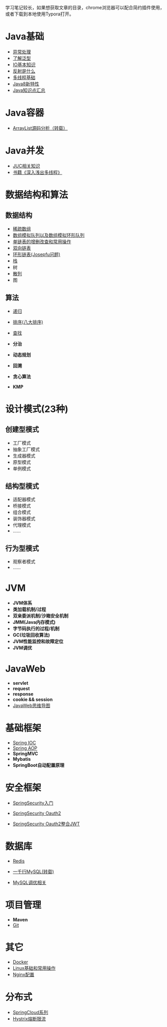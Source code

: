 学习笔记较长，如果想获取文章的目录，chrome浏览器可以配合简约插件使用，或者下载到本地使用Typora打开。

# Java基础

- [异常处理](https://github.com/Akangaroo/akangaroo/blob/master/akangaroo/Java%E5%9F%BA%E7%A1%80/%E5%BC%82%E5%B8%B8%E5%A4%84%E7%90%86.md)
- [了解泛型](https://github.com/Akangaroo/akangaroo/blob/master/akangaroo/Java%E5%9F%BA%E7%A1%80/%E6%B3%9B%E5%9E%8B.md)
- [IO基本知识](https://github.com/Akangaroo/akangaroo/blob/master/akangaroo/Java%E5%9F%BA%E7%A1%80/IO.md)
- [反射是什么](https://github.com/Akangaroo/akangaroo/blob/master/akangaroo/Java%E5%9F%BA%E7%A1%80/%E5%8F%8D%E5%B0%84.md)
- [多线程基础](https://github.com/Akangaroo/akangaroo/blob/master/akangaroo/Java%E5%9F%BA%E7%A1%80/%E5%A4%9A%E7%BA%BF%E7%A8%8B%E5%9F%BA%E7%A1%80.md)
- [Java8新特性](https://github.com/Akangaroo/akangaroo/blob/master/akangaroo/Java%E5%9F%BA%E7%A1%80/Java8%E6%96%B0%E7%89%B9%E6%80%A7.md)
- [Java知识点汇总](https://github.com/Akangaroo/akangaroo/blob/master/akangaroo/Java%E5%9F%BA%E7%A1%80/Java%E7%9F%A5%E8%AF%86%E7%82%B9.md)



# Java容器

- [ArrayList源码分析（转载）](https://blog.csdn.net/augfun/article/details/82323164)

# Java并发

- [JUC相关知识](https://github.com/Akangaroo/akangaroo/blob/master/akangaroo/Java%E5%9F%BA%E7%A1%80/JUC.md)
- [书籍《深入浅出多线程》](http://concurrent.redspider.group/)



# 数据结构和算法

## 数据结构

- [稀疏数组](https://github.com/Akangaroo/akangaroo/blob/master/akangaroo/%E6%95%B0%E6%8D%AE%E7%BB%93%E6%9E%84%E5%92%8C%E7%AE%97%E6%B3%95(Java)/1_%E7%A8%80%E7%96%8F%E6%95%B0%E7%BB%84.md)
- [数组模拟队列以及数组模拟环形队列](https://github.com/Akangaroo/akangaroo/blob/master/akangaroo/%E6%95%B0%E6%8D%AE%E7%BB%93%E6%9E%84%E5%92%8C%E7%AE%97%E6%B3%95(Java)/2_%E9%98%9F%E5%88%97.md)
- [单链表的增删改查和常用操作](https://github.com/Akangaroo/akangaroo/blob/master/akangaroo/%E6%95%B0%E6%8D%AE%E7%BB%93%E6%9E%84%E5%92%8C%E7%AE%97%E6%B3%95(Java)/3_%E5%8D%95%E9%93%BE%E8%A1%A8.md)
- [双向链表](https://github.com/Akangaroo/akangaroo/blob/master/akangaroo/%E6%95%B0%E6%8D%AE%E7%BB%93%E6%9E%84%E5%92%8C%E7%AE%97%E6%B3%95(Java)/4_%E5%8F%8C%E5%90%91%E9%93%BE%E8%A1%A8.md)
- [环形链表(Josepfu问题)](https://github.com/Akangaroo/akangaroo/blob/master/akangaroo/%E6%95%B0%E6%8D%AE%E7%BB%93%E6%9E%84%E5%92%8C%E7%AE%97%E6%B3%95(Java)/5_%E7%8E%AF%E5%BD%A2%E9%93%BE%E8%A1%A8(Josepfu%E9%97%AE%E9%A2%98).md)
- [栈](https://github.com/Akangaroo/akangaroo/blob/master/akangaroo/%E6%95%B0%E6%8D%AE%E7%BB%93%E6%9E%84%E5%92%8C%E7%AE%97%E6%B3%95(Java)/6_%E6%A0%88.md)
- 树
- [散列](https://github.com/Akangaroo/akangaroo/blob/master/akangaroo/%E6%95%B0%E6%8D%AE%E7%BB%93%E6%9E%84%E5%92%8C%E7%AE%97%E6%B3%95(Java)/10_%E5%93%88%E5%B8%8C%E8%A1%A8.md)
- 图

## 算法

- [递归](https://github.com/Akangaroo/akangaroo/blob/master/akangaroo/%E6%95%B0%E6%8D%AE%E7%BB%93%E6%9E%84%E5%92%8C%E7%AE%97%E6%B3%95(Java)/7_%E9%80%92%E5%BD%92.md)

- [排序(八大排序)](https://github.com/Akangaroo/akangaroo/blob/master/akangaroo/%E6%95%B0%E6%8D%AE%E7%BB%93%E6%9E%84%E5%92%8C%E7%AE%97%E6%B3%95(Java)/8_%E6%8E%92%E5%BA%8F.md)
- [查找](https://github.com/Akangaroo/akangaroo/blob/master/akangaroo/%E6%95%B0%E6%8D%AE%E7%BB%93%E6%9E%84%E5%92%8C%E7%AE%97%E6%B3%95(Java)/9_%E6%9F%A5%E6%89%BE.md)
- **分治**
- **动态规划**
- **回溯**
- **贪心算法**
- **KMP**



# 设计模式(23种)

## 创建型模式

- 工厂模式
- 抽象工厂模式
- 生成器模式
- 原型模式
- 单例模式

## 结构型模式

- 适配器模式
- 桥接模式
- 组合模式
- 装饰器模式
- 代理模式
- ......

## 行为型模式

- 观察者模式
- ……



# JVM

- **JVM体系**
- **类加载机制/过程**
- **双亲委派机制/沙箱安全机制**
- **JMM(Java内存模式)**
- **字节码执行的过程/机制**
- **GC(垃圾回收算法)**
- **JVM性能监控和故障定位**
- **JVM调优**



# JavaWeb

- **servlet**
- **request**
- **response**
- **cookie && session**
- [JavaWeb思维导图](https://github.com/Akangaroo/akangaroo/blob/master/akangaroo/JavaWeb/JavaWeb.png)



# 基础框架

- [Spring IOC](https://github.com/Akangaroo/akangaroo/blob/master/akangaroo/Spring/Spring-IOC.md)
- [Spring AOP](https://github.com/Akangaroo/akangaroo/blob/master/akangaroo/Spring/Spring-AOP.md)
- **SpringMVC**
- **Mybatis**
- **SpringBoot自动配置原理**



# 安全框架

- [SpringSecurity入门](https://github.com/Akangaroo/akangaroo/blob/master/akangaroo/SpringSecurity/SpringSecurity.md)

- [SpringSecurity Oauth2](https://github.com/Akangaroo/akangaroo/blob/master/akangaroo/SpringSecurity/SpringSecurity%20Oauth2.md)

- [SpringSecurity Oauth2整合JWT](https://github.com/Akangaroo/akangaroo/blob/master/akangaroo/SpringSecurity/SpringSecurity%20Oauth2%E6%95%B4%E5%90%88JWT.md)

  

# 数据库

- [Redis](https://github.com/Akangaroo/akangaroo/blob/master/akangaroo/Redis/Redis.md)

- [一千行MySQL(转载)](https://github.com/Akangaroo/akangaroo/blob/master/akangaroo/MySQL/%E4%B8%80%E5%8D%83%E8%A1%8C%20MySQL%20%E5%AD%A6%E4%B9%A0%E7%AC%94%E8%AE%B0.md)

- [MySQL调优相关](https://github.com/Akangaroo/akangaroo/blob/master/akangaroo/MySQL/MySQL%E8%BF%9B%E9%98%B6.md)

  

# 项目管理

- **Maven**
- [Git](https://github.com/Akangaroo/akangaroo/blob/master/akangaroo/Git/Git.md)



# 其它

- [Docker](https://github.com/Akangaroo/akangaroo/blob/master/akangaroo/Docker/Docker.md)
- [Linux基础和常用操作](https://github.com/Akangaroo/akangaroo/blob/master/akangaroo/Linux/Linux.md)
- [Nginx配置](https://github.com/Akangaroo/akangaroo/blob/master/akangaroo/Nginx/Nginx.md)



# 分布式

- [SpringCloud系列](https://github.com/Akangaroo/akangaroo/blob/master/akangaroo/SpringCloud/SpringCloud.md)
- [Hystrix熔断限流](https://github.com/Akangaroo/akangaroo/blob/master/akangaroo/SpringCloud/Hystrix.md)

